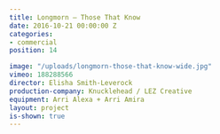 ```yaml
---
title: Longmorn — Those That Know
date: 2016-10-21 00:00:00 Z
categories:
- commercial
position: 14

image: "/uploads/longmorn-those-that-know-wide.jpg"
vimeo: 188288566
director: Elisha Smith-Leverock
production-company: Knucklehead / LEZ Creative
equipment: Arri Alexa + Arri Amira
layout: project
is-shown: true
---
```


